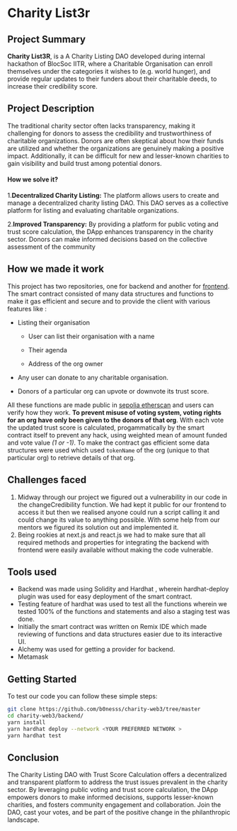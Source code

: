 # Charity List3r

  

## Project Summary

  

**Charity List3R**, is a A Charity Listing DAO developed during internal hackathon of BlocSoc IITR, where a Charitable Organisation can enroll themselves under the categories it wishes to (e.g. world hunger), and provide regular updates to their funders about their charitable deeds, to increase their credibility score.

  

## Project Description

  

The traditional charity sector often lacks transparency, making it challenging for donors to assess the credibility and trustworthiness of charitable organizations. Donors are often skeptical about how their funds are utilized and whether the organizations are genuinely making a positive impact. Additionally, it can be difficult for new and lesser-known charities to gain visibility and build trust among potential donors.

  

#### How we solve it?
1.**Decentralized Charity Listing:** The platform allows users to create and manage a decentralized charity listing DAO. This DAO serves as a collective platform for listing and evaluating charitable organizations.

2.**Improved Transparency:** By providing a platform for public voting and trust score calculation, the DApp enhances transparency in the charity sector. Donors can make informed decisions based on the collective assessment of the community


  
  
  

## How we made it work

  

This project has two repositories, one for backend and another for <a  href="https://github.com/bhavi-b/charity-web3-next">frontend</a>. The smart contract consisted of many data structures and functions to make it gas efficient and secure and to provide the client with various features like :

- Listing their organisation

	- User can list their organisation with a name

	- Their agenda

	- Address of the org owner

- Any user can donate to any charitable organisation.

- Donors of a particular org can upvote or downvote its trust score.

All these functions are made public in <a href="https://sepolia.etherscan.io/address/0xc1881230d586221479A21c6cfB8CD442a4422361#code">sepolia etherscan</a> and users can verify how they work. **To prevent misuse of voting system, voting rights for an org have only been given to the donors of that org**. With each vote the updated trust score is calculated, progammatically by the smart contract itself to prevent any hack, using weighted mean of amount funded and vote value *(1 or -1)*.
To make the contract gas efficient some data structures were used which used `tokenName` of the org (unique to that particular org) to retrieve details of that org.  
  
  

## Challenges faced
  1. Midway through our project we figured out a vulnerability in our code in the changeCredibility function. We had kept it public for our frontend to access it but then we realised anyone could run a script calling it and could change its value to anything possible. With some help from our mentors we figured its solution out and implemented it.
  2. Being rookies at next.js and react.js we had to make sure that all required methods and properties for integrating the backend with frontend were easily available without making the code vulnerable.
## Tools used 
- Backend was made using Solidity and Hardhat , wherein hardhat-deploy plugin was used for easy deployment of the smart contract.
- Testing feature of hardhat was used to test all the functions wherein we tested 100% of the functions and statements and also a staging test was done.
- Initially the smart contract was written on Remix IDE which made reviewing of functions and data structures easier due to its interactive UI.
- Alchemy was used for getting a provider for backend.
- Metamask 

## Getting Started
To test our code you can follow these simple steps:
```bash
git clone https://github.com/b0nesss/charity-web3/tree/master
cd charity-web3/backend/
yarn install
yarn hardhat deploy --network <YOUR PREFERRED NETWORK >
yarn hardhat test
```
## Conclusion
The Charity Listing DAO with Trust Score Calculation offers a decentralized and transparent platform to address the trust issues prevalent in the charity sector. By leveraging public voting and trust score calculation, the DApp empowers donors to make informed decisions, supports lesser-known charities, and fosters community engagement and collaboration. Join the DAO, cast your votes, and be part of the positive change in the philanthropic landscape.
